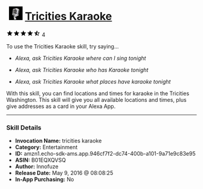 # &nbsp;<img src="skill_icon" alt="Tricities Karaoke icon" width="36"> [Tricities Karaoke](http://alexa.amazon.com/#skills/amzn1.echo-sdk-ams.app.946cf7f2-dc74-400b-a101-9a71e9c83e95)
![4.3 stars](../../images/ic_star_black_18dp_1x.png)![4.3 stars](../../images/ic_star_black_18dp_1x.png)![4.3 stars](../../images/ic_star_black_18dp_1x.png)![4.3 stars](../../images/ic_star_black_18dp_1x.png)![4.3 stars](../../images/ic_star_half_black_18dp_1x.png) 4

To use the Tricities Karaoke skill, try saying...

* *Alexa, ask Tricities Karaoke where can I sing tonight*

* *Alexa, ask Tricities Karaoke who has Karaoke tonight*

* *Alexa, ask Tricities Karaoke what places have karaoke tonight*

With this skill, you can find locations and times for karaoke in the Tricities Washington. This skill will give you all available locations and times, plus give addresses as a card in your Alexa App.

***

### Skill Details

* **Invocation Name:** tricities karaoke
* **Category:** Entertainment
* **ID:** amzn1.echo-sdk-ams.app.946cf7f2-dc74-400b-a101-9a71e9c83e95
* **ASIN:** B01EQXQVSQ
* **Author:** Innofuze
* **Release Date:** May 9, 2016 @ 08:08:25
* **In-App Purchasing:** No
